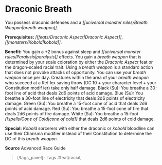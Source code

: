 ﻿---
cssclass: [feats]

---
# Draconic Breath

You possess draconic defenses and a _[[universal monster rules/Breath Weapon|breath weapon]]_.

**Prerequisites:** _[[feats/Draconic Aspect|Draconic Aspect]]_, _[[monsters/Kobold|kobold]]_.

**Benefit:** You gain a +2 bonus against sleep and _[[universal monster rules/Paralysis|paralysis]]_ effects. You gain a _breath weapon_ that is determined by your scale coloration by either the _Draconic Aspect_ feat or the dragon-scaled racial trait. Using a _breath weapon_ is a standard action that does not provoke attacks of opportunity. You can use your _breath weapon_ once per day. Creatures within the area of your _breath weapon_ who succeed at a Ref lex saving throw (DC 10 + your character level + your Constitution modif ier) take only half damage. Black (Su): You breathe a 30-foot line of acid that deals 2d6 points of acid damage. Blue (Su): You breathe a 30-foot line of electricity that deals 2d6 points of electricity damage. Green (Su): You breathe a 15-foot cone of acid that deals 2d6 points of acid damage. Red (Su): You breathe a 15-foot cone of fire that deals 2d6 points of fire damage. White (Su): You breathe a 15-foot _[[spells/Cone of Cold|cone of cold]]_ that deals 2d6 points of cold damage.

**Special:** _Kobold_ sorcerers with either the draconic or _kobold_ bloodline can use their Charisma modifier instead of their Constitution to determine the DC of this _breath weapon_.

**Source** Advanced Race Guide
>[!tags_panel]- Tags
> #feat/racial, 